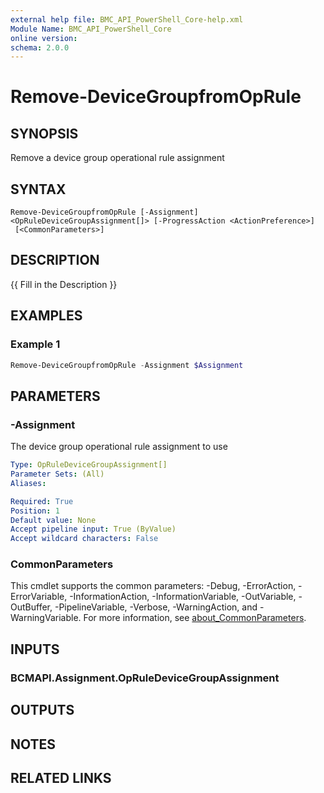 ```yaml
---
external help file: BMC_API_PowerShell_Core-help.xml
Module Name: BMC_API_PowerShell_Core
online version:
schema: 2.0.0
---
```


# Remove-DeviceGroupfromOpRule

## SYNOPSIS

Remove a device group operational rule assignment

## SYNTAX

```text
Remove-DeviceGroupfromOpRule [-Assignment] <OpRuleDeviceGroupAssignment[]> [-ProgressAction <ActionPreference>]
 [<CommonParameters>]
```

## DESCRIPTION

{{ Fill in the Description }}

## EXAMPLES

### Example 1

```PowerShell
Remove-DeviceGroupfromOpRule -Assignment $Assignment
```

## PARAMETERS

### -Assignment

The device group operational rule assignment to use

```yaml
Type: OpRuleDeviceGroupAssignment[]
Parameter Sets: (All)
Aliases:

Required: True
Position: 1
Default value: None
Accept pipeline input: True (ByValue)
Accept wildcard characters: False
```

### CommonParameters

This cmdlet supports the common parameters: -Debug, -ErrorAction, -ErrorVariable, -InformationAction, -InformationVariable, -OutVariable, -OutBuffer, -PipelineVariable, -Verbose, -WarningAction, and -WarningVariable. For more information, see [about_CommonParameters](http://go.microsoft.com/fwlink/?LinkID=113216).

## INPUTS

### BCMAPI.Assignment.OpRuleDeviceGroupAssignment

## OUTPUTS

## NOTES

## RELATED LINKS
